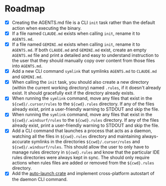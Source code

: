 # Roadmap

- [x] Creating the AGENTS.md file is a CLI `init` task rather than the default action when executing the binary.
- [x] If a file named `CLAUDE.md` exists when calling `init`, rename it to `AGENTS.md`.
- [x] If a file named `GEMINI.md` exists when calling `init`, rename it to `AGENTS.md`. If both `CLAUDE.md` and `GEMINI.md` exist, create an empty `AGENTS.md` file and print a detailed and easy to understand instruction to the user that they should manually copy over content from those files into `AGENTS.md`.
- [x] Add a new CLI command `symlink` that symlinks `AGENTS.md` to `CLAUDE.md` and `GEMINI.md`.
- [x] When calling the `init` task, you should also create a new directory (within the current working directory) named `.rules`, if it doesn't already exist. It should gracefully exit if the directory already exists.
- [x] When running the `symlink` command, move any files that exist in the `${cwd}/.cursor/rules` to the `${cwd}.rules` directory. If any of the files already exist, print a user-friendly warning to STDOUT and skip the file.
- [x] When running the `symlink` command, move any files that exist in the `${cwd}/.windsurf/rules` to the `${cwd}.rules` directory. If any of the files already exist, print a user-friendly warning to STDOUT and skip the file.
- [x] Add a CLI command that launches a process that acts as a daemon, watching all the files in `${cwd}.rules` directory and maintaining always-accurate symlinks in the directories `${cwd}/.cursor/rules` and `${cwd}/.windsurf/rules`. This should allow the user to only have to manage rules directory in `${cwd}.rules` and know that the particular IDE rules directories were always kept in sync. The should only require actions when rules files are added or removed from the `${cwd}.rules` directory.
- [x] Add the [auto-launch crate](https://crates.io/crates/auto-launch) and implement cross-platform autostart of the daemon CLI command.
